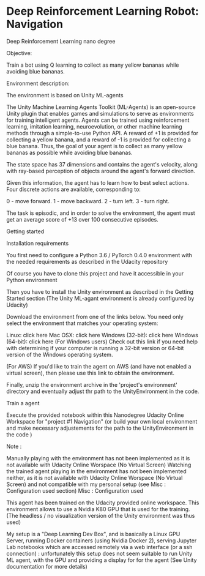 # Deep Reinforcement Learning Robot: Navigation
Deep Reinforcement Learning nano degree

Objective:

Train a bot using Q learning to collect as many yellow bananas while avoiding blue bananas.


Environment description:

The environment is based on Unity ML-agents

The Unity Machine Learning Agents Toolkit (ML-Agents) is an open-source Unity plugin that enables games and simulations to serve as environments for training intelligent agents. Agents can be trained using reinforcement learning, imitation learning, neuroevolution, or other machine learning methods through a simple-to-use Python API.
A reward of +1 is provided for collecting a yellow banana, and a reward of -1 is provided for collecting a blue banana. Thus, the goal of your agent is to collect as many yellow bananas as possible while avoiding blue bananas.

The state space has 37 dimensions and contains the agent's velocity, along with ray-based perception of objects around the agent's forward direction.

Given this information, the agent has to learn how to best select actions. Four discrete actions are available, corresponding to:

0 - move forward.
1 - move backward.
2 - turn left.
3 - turn right.

The task is episodic, and in order to solve the environment, the agent must get an average score of +13 over 100 consecutive episodes.



Getting started

Installation requirements

You first need to configure a Python 3.6 / PyTorch 0.4.0 environment with the needed requirements as described in the Udacity repository

Of course you have to clone this project and have it accessible in your Python environment

Then you have to install the Unity environment as described in the Getting Started section (The Unity ML-agant environment is already configured by Udacity)

Download the environment from one of the links below. You need only select the environment that matches your operating system:

Linux: click here
Mac OSX: click here
Windows (32-bit): click here
Windows (64-bit): click here
(For Windows users) Check out this link if you need help with determining if your computer is running a 32-bit version or 64-bit version of the Windows operating system.

(For AWS) If you'd like to train the agent on AWS (and have not enabled a virtual screen), then please use this link to obtain the environment.

Finally, unzip the environment archive in the 'project's environment' directory and eventually adjust thr path to the UnityEnvironment in the code.

Train a agent

Execute the provided notebook within this Nanodegree Udacity Online Workspace for "project #1 Navigation" (or build your own local environment and make necessary adjustements for the path to the UnityEnvironment in the code )

Note :

Manually playing with the environment has not been implemented as it is not available with Udacity Online Worspace (No Virtual Screen)
Watching the trained agent playing in the environment has not been implemented neither, as it is not available with Udacity Online Worspace (No Virtual Screen) and not compatible with my personal setup (see Misc : Configuration used section)
Misc : Configuration used

This agent has been trained on the Udacity provided online workspace. This environment allows to use a Nvidia K80 GPU that is used for the training. (The headless / no visualization version of the Unity environment was thus used)

My setup is a "Deep Learning Dev Box", and is basically a Linux GPU Server, running Docker containers (using Nvidia Docker 2), serving Jupyter Lab notebooks which are accessed remotely via a web interface (or a ssh connection) : unfortunately this setup does not seem suitable to run Unity ML agent, with the GPU and providing a display for for the agent (See Unity documentation for more details)
